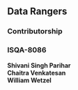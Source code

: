 ## Data Rangers
### Contributorship
### ISQA-8086  

**Shivani Singh Parihar**  
**Chaitra Venkatesan**  
**William Wetzel**
